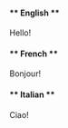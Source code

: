   <!-- tabs:start -->

  #### ** English **

  Hello!

  #### ** French **

  Bonjour!

  #### ** Italian **

  Ciao!

  <!-- tabs:end -->
